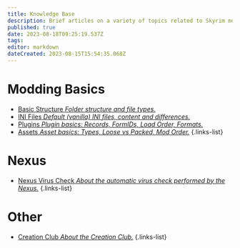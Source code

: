 ```yaml
---
title: Knowledge Base
description: Brief articles on a variety of topics related to Skyrim modding.
published: true
date: 2023-08-18T09:25:19.537Z
tags: 
editor: markdown
dateCreated: 2023-08-15T15:54:35.068Z
---
```


# Modding Basics

- [Basic Structure *Folder structure and file types.*](/knowledge-base/basic-structure)
- [INI Files *Default (vanilla) INI files, content and differences.*](/knowledge-base/ini-files)
- [Plugins *Plugin basics: Records, FormIDs, Load Order, Formats.*](/knowledge-base/plugins)
- [Assets *Asset basics: Types, Loose vs Packed, Mod Order.*](/knowledge-base/ini-files)
{.links-list}

# Nexus

- [Nexus Virus Check *About the automatic virus check performed by the Nexus.*](/knowledge-base/nexus-virus-check)
{.links-list}

# Other

- [Creation Club *About the Creation Club.*](/knowledge-base/creation-club)
{.links-list}